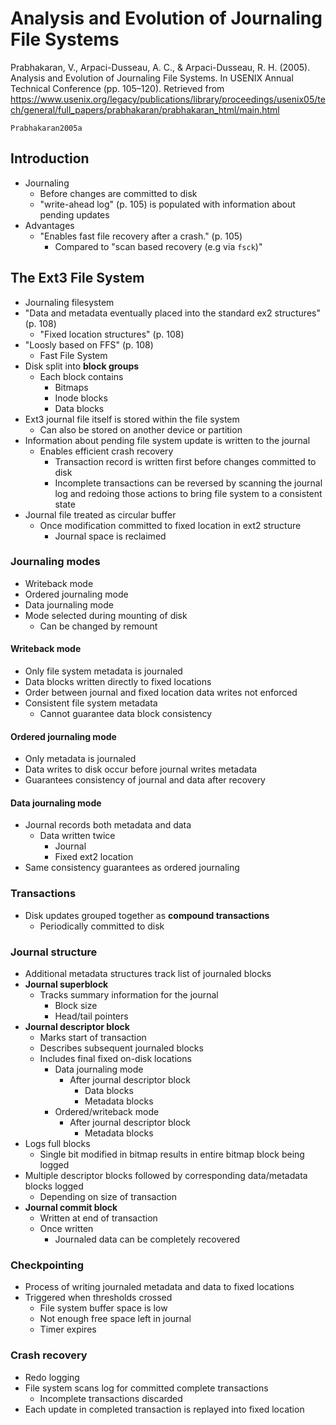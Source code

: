 # Analysis and Evolution of Journaling File Systems

Prabhakaran, V., Arpaci-Dusseau, A. C., & Arpaci-Dusseau, R. H. (2005). Analysis and Evolution of Journaling File Systems. In USENIX Annual Technical Conference (pp. 105–120). Retrieved from https://www.usenix.org/legacy/publications/library/proceedings/usenix05/tech/general/full_papers/prabhakaran/prabhakaran_html/main.html

```
Prabhakaran2005a
```

## Introduction

- Journaling
	- Before changes are committed to disk
	- "write-ahead log" (p. 105) is populated with information about pending updates
- Advantages
	- "Enables fast file recovery after a crash." (p. 105)
		- Compared to "scan based recovery (e.g via `fsck`)"

## The Ext3 File System

- Journaling filesystem
- "Data and metadata eventually placed into the standard ex2 structures" (p. 108)
	- "Fixed location structures" (p. 108)
- "Loosly based on FFS" (p. 108)
	- Fast File System
- Disk split into **block groups**
	- Each block contains
		- Bitmaps
		- Inode blocks
		- Data blocks
- Ext3 journal file itself is stored within the file system
	- Can also be stored on another device or partition
- Information about pending file system update is written to the journal
	- Enables efficient crash recovery
		- Transaction record is written first before changes committed to disk
		- Incomplete transactions can be reversed by scanning the journal log and redoing those actions to bring file system to a consistent state
- Journal file treated as circular buffer
	- Once modification committed to fixed location in ext2 structure
		- Journal space is reclaimed

### Journaling modes

- Writeback mode
- Ordered journaling mode
- Data journaling mode
- Mode selected during mounting of disk
	- Can be changed by remount

#### Writeback mode

- Only file system metadata is journaled
- Data blocks written directly to fixed locations
- Order between journal and fixed location data writes not enforced
- Consistent file system metadata
	- Cannot guarantee data block consistency

#### Ordered journaling mode

- Only metadata is journaled
- Data writes to disk occur before journal writes metadata
- Guarantees consistency of journal and data after recovery

#### Data journaling mode

- Journal records both metadata and data
	- Data written twice
		- Journal
		- Fixed ext2 location
- Same consistency guarantees as ordered journaling

### Transactions

- Disk updates grouped together as **compound transactions**
	- Periodically committed to disk

### Journal structure

- Additional metadata structures track list of journaled blocks
- **Journal superblock**
	- Tracks summary information for the journal
		- Block size
		- Head/tail pointers
- **Journal descriptor block**
	- Marks start of transaction
	- Describes subsequent journaled blocks
	- Includes final fixed on-disk locations
		- Data journaling mode
			- After journal descriptor block
				- Data blocks
				- Metadata blocks
		- Ordered/writeback mode
			- After journal descriptor block
				- Metadata blocks
- Logs full blocks
	- Single bit modified in bitmap results in entire bitmap block being logged
- Multiple descriptor blocks followed by corresponding data/metadata blocks logged
	- Depending on size of transaction
- **Journal commit block**
	- Written at end of transaction
	- Once written
		- Journaled data can be completely recovered

### Checkpointing

- Process of writing journaled metadata and data to fixed locations
- Triggered when thresholds crossed
	- File system buffer space is low
	- Not enough free space left in journal
	- Timer expires

### Crash recovery

- Redo logging
- File system scans log for committed complete transactions
	- Incomplete transactions discarded
- Each update in completed transaction is replayed into fixed location

